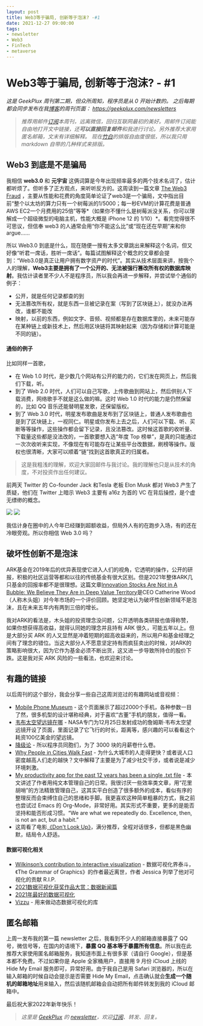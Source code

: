 ```yaml
---
layout: post
title: Web3等于骗局, 创新等于泡沫? -#1
date: 2021-12-27 09:00:00
tags:
- newsletter
- Web3
- FinTech
- metaverse
---
```


# Web3等于骗局, 创新等于泡沫? - #1

*这是 GeekPlux 周刊第二期，但众所周知，程序员是从 0 开始计数的。*
*之后每期都会同步发布在我[博客](https://geekplux.com)的周刊页面： [https://geekplux.com/newsletters ](https://geekplux.com/newsletters)*

> *推荐用邮件[订阅](https://geekplux.zhubai.love)本周刊，远离微信，回归互联网最初的美好。用邮件订阅能自由地打开文中链接，还**可以直接回复邮件**和我进行讨论。另外推荐大家用匿名邮箱，文末有详细解释。*
> *现在[竹白](https://geekplux.zhubai.love)的排版自由度很低，所以我只用 markdown 自带的几种样式来排版。*


## Web3 到底是不是骗局

我相信 **web3.0** 和 **元宇宙** 这俩词算是今年出现频率最多的两个技术名词了，估计都听烦了。但听多了正方观点，来听听反方的。这周读到一篇文章 [The Web3 Fraud](https://www.usenix.org/publications/loginonline/web3-fraud) ，主要从性能和花费的角度简单论证了web3是一个骗局，文中指出目前“整个以太坊的算力只有一个树莓派的1/5000；每一秒EVM的计算花费是普通AWS EC2一个月费用的25倍”等等*（如果你不懂什么是树莓派没关系，你可以理解成一个超级微型的电脑主机，性能大概是 iPhone 12 的 1/10）*。看完觉得很不可思议，但信奉 web3 的人通常会用“你不能这么比”或“现在还在早期”来和你 argue......

所以 Web3.0 到底是什么，现在随便一搜有太多文章跳出来解释这个名词，但又好像“听君一席话，胜听一席话”。每篇试图解释这个概念的文章都会提到：“Web3.0是真正让用户拥有数字资产的时代”。其实从技术层面来讲，按我个人的理解，**Web3主要是拥有了一个公开的、无法被强行篡改所有权的数据库映射**。我估计读者里不少人不是程序员，所以我会再进一步解释，并尝试举个通俗的例子：

- 公开，就是任何记录都查的到
- 无法篡改所有权，就是东西一旦被记录在案（写到了区块链上），就没办法再改，谁都不能改
- 映射，以前的东西，例如文字、音频、视频都是存在数据库里的，未来可能存在某种链上或新技术上，然后用区块链将其映射起来（因为存储和计算可能是不同的链）。

#### 通俗的例子

比如同样一首歌，

- 在 Web 1.0 时代，是少数几个网站有公开的能力的，它们发在网页上，然后我们下载，听。
- 到了 Web 2.0 时代，人们可以自己写歌，上传歌曲到网站上，然后供别人下载消费，网络歌手不就是这么做的嘛。这时 Web 1.0 时代的能力是仍然保留的，比如 QQ 音乐还能替明星发歌，还保留版权。
- 到了 Web 3.0 时代，明星发布歌曲是发布到了区块链上，普通人发布歌曲也是到了区块链上，一视同仁。明星或你发布上去之后，人们可以下载、听、买断等等操作，这些操作都会留下记录，且没法篡改。这时候这首歌的收听量、下载量这些都是没法改的，一首歌要想入选“年度 Top 榜单”，是真的只能通过一次次收听来实现，不像现在有可能存在让某些平台改数据，刷榜等操作。版权也很清晰，大家可以顺着“链”找到这首歌真正的归属者。

> 这是我粗浅的理解，欢迎大家回邮件与我讨论。我的理解也只是从技术的角度，不对投资作出任何建议。

前两天 Twitter 的 Co-founder Jack 和Tesla 老板 Elon Musk 都对 Web3 产生了质疑，他们在 Twitter 上暗示 Web3 主要有 a16z 为首的 VC 在背后操控，是个虚无缥缈的概念。

![](https://image.theblockbeats.info/upload/2021-12-22/cad3cca56a08dd99d9043acafd5f6fc0eb0d47da.png)
![](https://image.theblockbeats.info/upload/2021-12-22/93f51d2fa1d6a8e3e013267d13f1947a37c44c35.png)

我估计身在圈中的人今年已经赚到超额收益，但局外人有的在跑步入场，有的还在冷眼旁观。所以你相信 Web 3.0 吗？


## 破坏性创新不是泡沫

ARK基金在2019年后的优异表现使它进入人们的视角，它透明的操作，公开的研报，积极的社区运营等都和以往的传统基金有很大区别。但是2021年整体ARK几只基金的回报率都不是很理想。这篇文章[Innovation Stocks Are Not in A Bubble: We Believe They Are in Deep Value Territory](https://ark-invest.com/articles/market-commentary/innovation-stocks-are-not-in-a-bubble/)是CEO Catherine Wood（人称木头姐）对今年市场的一个评价回顾。她坚定地认为破坏性创新领域不是泡沫，且在未来五年内有两到三倍的增长。

我对ARK的看法是，木头姐的投资理念没问题，公开透明各类研报也值得称赞，如果你想获得高收益，就得认同她的理念并且持有 ARK 很久，可能五年以上。但是大部分买 ARK 的人又显然是冲着短期的超高收益来的，所以用户和基金经理之间有了理念的错位。当这大部分人不愿意坚定持有而疯狂卖出的时候，对ARK的策略影响很大，因为它作为基金必须不断出货，这又进一步导致所持仓的股价下跌。这是我对买 ARK 风险的一些看法，也欢迎来讨论。


## 有趣的链接

以后周刊的这个部分，我会分享一些自己这周浏览过的有趣网站或音视频：

- [Mobile Phone Museum](https://www.mobilephonemuseum.com/catalogue) - 这个页面展示了超过2000个手机，各种参数一目了然，很多机型的设计堪称经典，对于喜欢“古董”手机的朋友，值得一看。
- [韦布太空望远镜在哪](https://jwst.nasa.gov/content/webbLaunch/whereIsWebb.html) - NASA专门为12月25日发射成功的詹姆斯·韦布太空望远镜开设了页面，里面记录了它飞行的时长，距离等，感兴趣的可以看看这个耗资100亿美金的望远镜。
- [降级论](https://meditic.com/degrading-for-success) - 所以程序员同胞们，为了 3000 块的月薪卷什么卷。
- [Why People in Cities Walk Fast](https://www.bloomberg.com/news/articles/2012-03-21/why-people-in-cities-walk-fast) - 为什么大城市的人走得更快？或者说人口密度越高人们走的越快？文中解释了主要是为了减少社交干涉，或者说是减少环境刺激。
- [My productivity app for the past 12 years has been a single .txt file](https://jeffhuang.com/productivity_text_file/) - 本文讲述了作者用纯文本管理自己的日常。我很讨厌一些效率类文章，用“花里胡哨”的方法精致管理自己，这其实平白创造了很多额外的成本，看似有序的整理反而会束缚住自己的思绪和手脚。我更喜欢这种简单粗暴的方式，我之前也尝试过 Emacs 的 Org-Mode，非常好用。其实形式不重要，更多的是能否坚持和能否形成习惯。“We are what we repeatedly do. Excellence, then, is not an act, but a habit.”
- 这周看了电影[《Don't Look Up》](https://movie.douban.com/subject/34884712/?dt_dapp=1)，满分推荐，全程对话很多，但都是黑色幽默，结局令人舒适。


#### 数据可视化相关

- [Wilkinson’s contribution to interactive visualization](https://statmodeling.stat.columbia.edu/2021/12/12/wilkinsons-contribution-to-interactive-visualization/) - 数据可视化界泰斗，《The Grammar of Graphics》的作者最近离世，作者 Jessica 列举了他对可视化的贡献 R.I.P.
- [2021数据可视化获奖作品大赏：数据新闻篇](https://mp.weixin.qq.com/s/B6aCayaIyu6KEPej67FJdg)
- [2021年最好的数据可视化](https://www.visualisingdata.com/2021/12/best-of-the-visualisation-web-august-2021/)
- [Vizzu](https://github.com/vizzuhq/vizzu-lib) - 用来做动态数据可视化的库



## 匿名邮箱

上周一发布我的第一篇 newsletter 之后，我看到不少人的邮箱直接暴露了 QQ 号，微信号等，在国内的语境下，**暴露 QQ 基本等于暴露所有信息**。所以我在此推荐大家使用匿名邮箱服务，我知道市面上有很多家（请自行 Google），但是基本都不免费。不过如果你是 Apple 全家桶用户，直接用 9 月份 iCloud 上线的 Hide My Email 服务即可，异常好用。由于我自己是用 Safari 浏览器的，所以在输入邮箱的时候自动会提示是否需要 Hide My Email，点击确认就会**生成一个随机的邮箱地址**用来输入，然后该随机邮箱会自动把所有邮件转发到我的 iCloud 邮箱中。

最后祝大家2022年新年快乐！

> *这里是 [GeekPlux](https://geekplux.com/newsletters) 的 [newsletter](https://geekplux.zhubai.love)，欢迎[订阅](https://geekplux.zhubai.love)、转发、回复。*